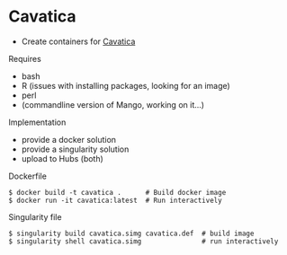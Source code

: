# Cavatica

* Create containers for [Cavatica](https://github.com/incertae-sedis/cavatica.git)

Requires

* bash
* R (issues with installing packages, looking for an image)
* perl
* (commandline version of Mango, working on it...)

Implementation

* provide a docker solution
* provide a singularity solution
* upload to Hubs (both)

Dockerfile

```
$ docker build -t cavatica .      # Build docker image
$ docker run -it cavatica:latest  # Run interactively
```

Singularity file

```
$ singularity build cavatica.simg cavatica.def  # build image
$ singularity shell cavatica.simg               # run interactively
```


